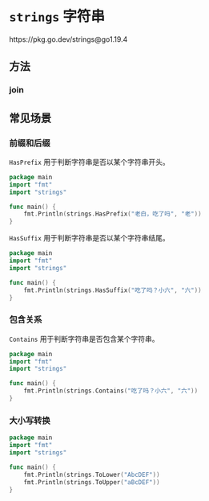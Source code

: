 # `strings` 字符串

<div class="o">https://pkg.go.dev/strings@go1.19.4</div>

## 方法

### join

## 常见场景

### 前缀和后缀

`HasPrefix` 用于判断字符串是否以某个字符串开头。

<div class="run"></div>

```go
package main
import "fmt"
import "strings"

func main() {
    fmt.Println(strings.HasPrefix("老白，吃了吗", "老"))
}
```

`HasSuffix` 用于判断字符串是否以某个字符串结尾。

<div class="run"></div>

```go
package main
import "fmt"
import "strings"

func main() {
    fmt.Println(strings.HasSuffix("吃了吗？小六", "六"))
}
```

### 包含关系

`Contains` 用于判断字符串是否包含某个字符串。

<div class="run"></div>

```go
package main
import "fmt"
import "strings"

func main() {
    fmt.Println(strings.Contains("吃了吗？小六", "六"))
}
```

### 大小写转换

<div class="run"></div>

```go
package main
import "fmt"
import "strings"

func main() {
    fmt.Println(strings.ToLower("AbcDEF"))
    fmt.Println(strings.ToUpper("aBcDEF"))
}
```
